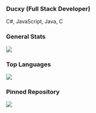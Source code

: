 ### Ducxy (Full Stack Developer)
C#, JavaScript, Java, C


### General Stats

<a href="#">
  <img align="center" src="https://github-readme-stats.vercel.app/api?username=mrducxy&count_private=true&show_icons=true&theme=material-palenight" />
</a>
</br>

### Top Languages
<a href="#">
  <img align="center" src="https://github-readme-stats.vercel.app/api/top-langs/?username=mrducxy&theme=material-palenight&layout=compact" />
</a>
</br>

### Pinned Repository
<a href="#">
  <img align="center" src="https://github-readme-stats.vercel.app/api/pin/?username=mrducxy&repo=XBTools&theme=material-palenight" />
</a>
